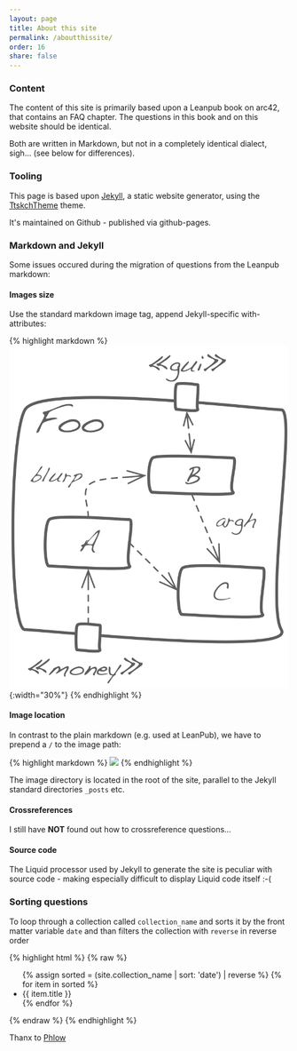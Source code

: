 ```yaml
---
layout: page
title: About this site
permalink: /aboutthissite/
order: 16
share: false
---
```


### Content
The content of this site is primarily based upon a Leanpub book on arc42, that contains an FAQ chapter. The questions in this book and on this website should be identical.

Both are written in Markdown, but not in a completely identical dialect, sigh... (see below for differences).

### Tooling
This page is based upon [Jekyll](), a static website generator, using the [TtskchTheme](https://github.com/ttskch/jekyll-ttskch-theme) theme.

It's maintained on Github - published via github-pages.

### Markdown and Jekyll

Some issues occured during the migration of questions from the Leanpub markdown:

#### Images size

Use the standard markdown image tag, append Jekyll-specific with-attributes:

{% highlight markdown %}
![](/images/faq/B-Method/whitebox-sample.png){:width="30%"}
{% endhighlight %}

#### Image location

In contrast to the plain markdown (e.g. used at LeanPub), we have to prepend
a ```/``` to the image path:

{% highlight markdown %}
![](/images/...)
{% endhighlight %}

The image directory is located in the root of the site, parallel to the Jekyll
standard directories ```_posts``` etc.

#### Crossreferences

I still have **NOT** found out how to crossreference questions...


#### Source code

The Liquid processor used by Jekyll to generate the site is peculiar with source
code - making especially difficult to display Liquid code itself :-(




### Sorting questions

To loop through a collection called `collection_name`
and sorts it by the front matter variable `date` and than filters
the collection with `reverse` in reverse order

{% highlight html %}
{% raw  %}
    <ul>
    {% assign sorted = (site.collection_name | sort: 'date') | reverse %}
    {% for item in sorted %}
    <li>{{ item.title }}</li>
    {% endfor %}
    </ul>
{% endraw  %}
{% endhighlight %}

Thanx to [Phlow](https://gist.github.com/Phlow/1f27dfafdf2bbcc5c48e)
